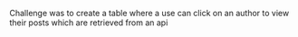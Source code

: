 Challenge was to create a table where a use can click on an author to view their posts which are retrieved from an api

